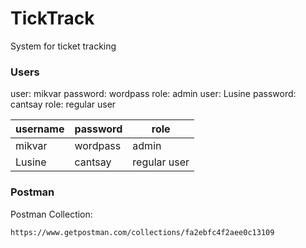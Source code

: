 # TickTrack
System for ticket tracking

### Users
user: mikvar password: wordpass role: admin
user: Lusine password: cantsay role: regular user

| username  | password | role |
| --- | --- | --- |
| mikvar  | wordpass  |  admin  |
| Lusine  | cantsay  |  regular user  |

### Postman
Postman Collection:
```
https://www.getpostman.com/collections/fa2ebfc4f2aee0c13109
```
